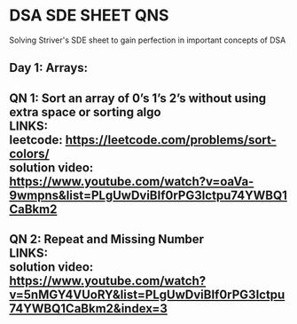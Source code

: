 # DSA SDE SHEET QNS
Solving Striver's SDE sheet to gain perfection in important concepts of DSA 

Day 1: Arrays:
----------------------------------
QN 1: Sort an array of 0’s 1’s 2’s without using extra space or sorting algo <br />
LINKS: <br />
leetcode: https://leetcode.com/problems/sort-colors/ <br />
solution video: https://www.youtube.com/watch?v=oaVa-9wmpns&list=PLgUwDviBIf0rPG3Ictpu74YWBQ1CaBkm2 <br />
----------------------------------
QN 2: Repeat and Missing Number <br />
LINKS: <br />
solution video: https://www.youtube.com/watch?v=5nMGY4VUoRY&list=PLgUwDviBIf0rPG3Ictpu74YWBQ1CaBkm2&index=3 <br />
----------------------------------
